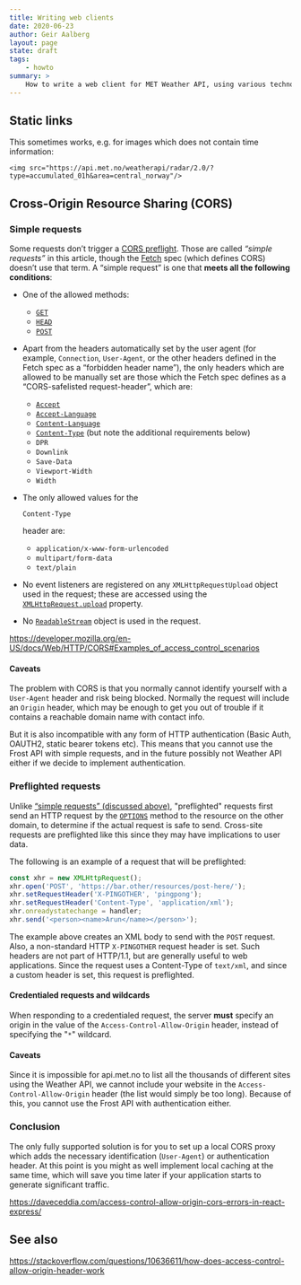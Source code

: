 ```yaml
---
title: Writing web clients
date: 2020-06-23
author: Geir Aalberg
layout: page
state: draft
tags:
    - howto
summary: >
    How to write a web client for MET Weather API, using various technologies
---
```


## Static links

This sometimes works, e.g. for images which does not contain time information:

```
<img src="https://api.met.no/weatherapi/radar/2.0/?type=accumulated_01h&area=central_norway"/>
```





## Cross-Origin Resource Sharing (CORS)

### Simple requests

Some requests don’t trigger a [CORS preflight](https://developer.mozilla.org/en-US/docs/Web/HTTP/CORS#Preflighted_requests). Those are called *“simple requests”* in this article, though the [Fetch](https://fetch.spec.whatwg.org/) spec (which defines CORS) doesn’t use that term. A “simple request” is one that **meets all the following conditions**:

- One of the allowed methods:

    - [`GET`](https://developer.mozilla.org/en-US/docs/Web/HTTP/Methods/GET)
    - [`HEAD`](https://developer.mozilla.org/en-US/docs/Web/HTTP/Methods/HEAD)
    - [`POST`](https://developer.mozilla.org/en-US/docs/Web/HTTP/Methods/POST)

- Apart from the headers automatically set by the user agent (for example, `Connection`, `User-Agent`, or the other headers defined in the Fetch spec as a “forbidden header name”), the only headers which are allowed to be manually set are those which the Fetch spec defines as a “CORS-safelisted request-header”, which are:

    - [`Accept`](https://developer.mozilla.org/en-US/docs/Web/HTTP/Headers/Accept)
    - [`Accept-Language`](https://developer.mozilla.org/en-US/docs/Web/HTTP/Headers/Accept-Language)
    - [`Content-Language`](https://developer.mozilla.org/en-US/docs/Web/HTTP/Headers/Content-Language)
    - [`Content-Type`](https://developer.mozilla.org/en-US/docs/Web/HTTP/Headers/Content-Type) (but note the additional requirements below)
    - `DPR`
    - `Downlink`
    - `Save-Data`
    - `Viewport-Width`
    - `Width`

- The only allowed values for the

    `Content-Type`

     header are:

    - `application/x-www-form-urlencoded`
    - `multipart/form-data`
    - `text/plain`

- No event listeners are registered on any `XMLHttpRequestUpload` object used in the request; these are accessed using the [`XMLHttpRequest.upload`](https://developer.mozilla.org/en-US/docs/Web/API/XMLHttpRequest/upload) property.

- No [`ReadableStream`](https://developer.mozilla.org/en-US/docs/Web/API/ReadableStream) object is used in the request.

<https://developer.mozilla.org/en-US/docs/Web/HTTP/CORS#Examples_of_access_control_scenarios>

#### Caveats

The problem with CORS is that you normally cannot identify yourself with a `User-Agent` header and risk being blocked. Normally the request will include an `Origin` header, which may be enough to get you out of trouble if it contains a reachable domain name with contact info.

But it is also incompatible with any form of HTTP authentication (Basic Auth, OAUTH2, static bearer tokens etc). This means that you cannot use the Frost API with simple requests, and in the future possibly not Weather API either if we decide to implement authentication.

### Preflighted requests

Unlike [“simple requests” (discussed above)](https://developer.mozilla.org/en-US/docs/Web/HTTP/CORS#Simple_requests), "preflighted" requests first send an HTTP request by the [`OPTIONS`](https://developer.mozilla.org/en-US/docs/Web/HTTP/Methods/OPTIONS) method to the resource on the other domain, to determine if the actual  request is safe to send. Cross-site requests are preflighted like this  since they may have implications to user data.

The following is an example of a request that will be preflighted:

```js
const xhr = new XMLHttpRequest();
xhr.open('POST', 'https://bar.other/resources/post-here/');
xhr.setRequestHeader('X-PINGOTHER', 'pingpong');
xhr.setRequestHeader('Content-Type', 'application/xml');
xhr.onreadystatechange = handler;
xhr.send('<person><name>Arun</name></person>');
```

The example above creates an XML body to send with the `POST` request. Also, a non-standard HTTP `X-PINGOTHER` request header is set. Such headers are not part of HTTP/1.1, but are  generally useful to web applications. Since the request uses a  Content-Type of `text/xml`, and since a custom header is set, this request is preflighted.

#### Credentialed requests and wildcards

When responding to a credentialed request, the server **must** specify an origin in the value of the `Access-Control-Allow-Origin` header, instead of specifying the "`*`" wildcard.

#### Caveats

Since it is impossible for api.met.no to list all the thousands of different sites using the Weather API, we cannot include your website in the `Access-Control-Allow-Origin` header (the list would simply be too long). Because of this, you cannot use the Frost API with authentication either.

### Conclusion

The only fully supported solution is for you to set up a local CORS proxy which adds the necessary identification (`User-Agent`) or authentication header. At this point is you might as well implement local caching at the same time, which will save you time later if your application starts to generate significant traffic.

<https://daveceddia.com/access-control-allow-origin-cors-errors-in-react-express/>

## See also

<https://stackoverflow.com/questions/10636611/how-does-access-control-allow-origin-header-work>
